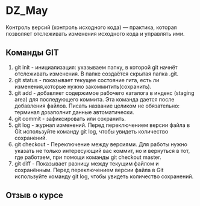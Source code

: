 # DZ_May
Контроль версий (контроль исходного кода) — практика, которая позволяет отслеживать изменения исходного кода и управлять ими.
## Команды GIT
1. git init - инициализация: указываем папку, в которой git начнёт отслеживать изменения. В папке создаётся скрытая папка .git.
2. git status - показывает текущее состояние гита, есть ли изменения,которые нужно закоммитить(сохранить).
3. git add - добавляет содержимое рабочего каталога 
в индекс (staging area) для последующего коммита. Эта команда дается после добавления файлов. Писать название целиком не обязательно: терминал дозаполнит данные автоматически.
4. git commit - зафиксировать или сохранить.
5. git log - журнал изменений. Перед переключением версии файла в Git используйте команду git log, чтобы увидеть количество сохранений.
6. git checkout - Переключение между версиями. Для работы нужно указать не только интересующий вас коммит, но и вернуться в тот, где работаем, при помощи команды git checkout master.
7. git diff - Показывает разницу между текущим файлом и сохранённым. Перед переключением версии файла в Git используйте команду git log, чтобы увидеть количество сохранений.

## Отзыв о курсе